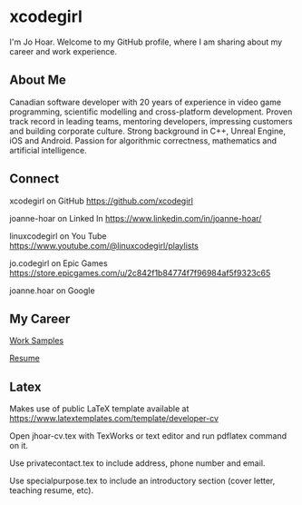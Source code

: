 # xcodegirl

I'm Jo Hoar. Welcome to my GitHub profile, where I am sharing about my career and work experience.

## About Me

Canadian software developer with 20 years of experience in video game programming, scientific modelling and cross-platform development. Proven track record in leading teams, mentoring developers, impressing customers and building corporate culture. Strong background in C++, Unreal Engine, iOS and Android. Passion for algorithmic correctness, mathematics and artificial intelligence.

## Connect
xcodegirl on GitHub https://github.com/xcodegirl

joanne-hoar on Linked In https://www.linkedin.com/in/joanne-hoar/

linuxcodegirl on You Tube https://www.youtube.com/@linuxcodegirl/playlists

jo.codegirl on Epic Games https://store.epicgames.com/u/2c842f1b84774f7f96984af5f9323c65

joanne.hoar on Google

## My Career
[Work Samples](xcodegirl-work-samples.md)

[Resume](xcodegirl-resume.md)

## Latex
Makes use of public LaTeX template available at https://www.latextemplates.com/template/developer-cv

Open jhoar-cv.tex with TexWorks or text editor and run pdflatex command on it.

Use privatecontact.tex to include address, phone number and email.

Use specialpurpose.tex to include an introductory section (cover letter, teaching resume, etc).
